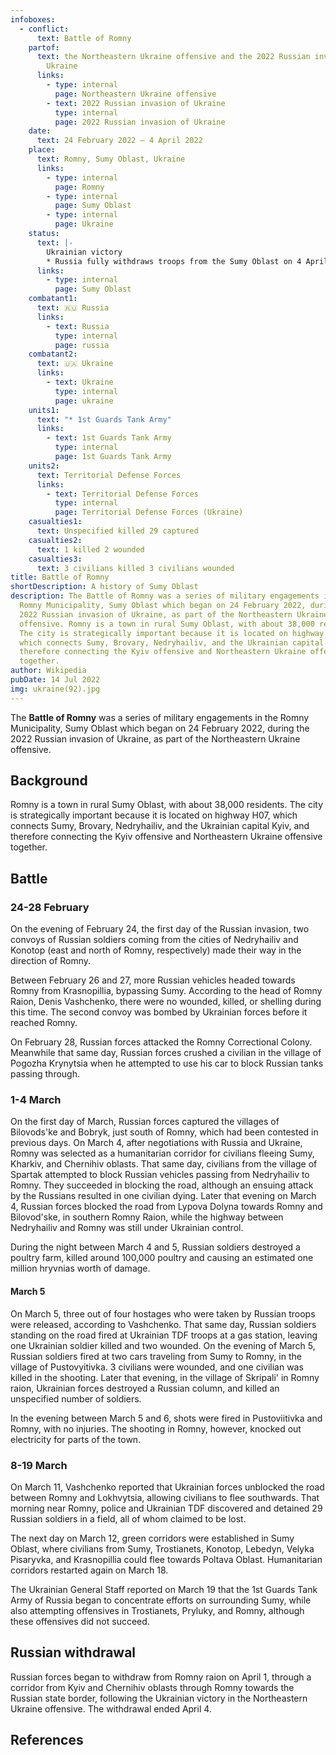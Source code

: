 ```yaml
---
infoboxes:
  - conflict:
      text: Battle of Romny
    partof:
      text: the Northeastern Ukraine offensive and the 2022 Russian invasion of
        Ukraine
      links:
        - type: internal
          page: Northeastern Ukraine offensive
        - text: 2022 Russian invasion of Ukraine
          type: internal
          page: 2022 Russian invasion of Ukraine
    date:
      text: 24 February 2022 – 4 April 2022
    place:
      text: Romny, Sumy Oblast, Ukraine
      links:
        - type: internal
          page: Romny
        - type: internal
          page: Sumy Oblast
        - type: internal
          page: Ukraine
    status:
      text: |-
        Ukrainian victory
        * Russia fully withdraws troops from the Sumy Oblast on 4 April
      links:
        - type: internal
          page: Sumy Oblast
    combatant1:
      text: 🇷🇺 Russia
      links:
        - text: Russia
          type: internal
          page: russia
    combatant2:
      text: 🇺🇦 Ukraine
      links:
        - text: Ukraine
          type: internal
          page: ukraine
    units1:
      text: "* 1st Guards Tank Army"
      links:
        - text: 1st Guards Tank Army
          type: internal
          page: 1st Guards Tank Army
    units2:
      text: Territorial Defense Forces
      links:
        - text: Territorial Defense Forces
          type: internal
          page: Territorial Defense Forces (Ukraine)
    casualties1:
      text: Unspecified killed 29 captured
    casualties2:
      text: 1 killed 2 wounded
    casualties3:
      text: 3 civilians killed 3 civilians wounded
title: Battle of Romny
shortDescription: A history of Sumy Oblast
description: The Battle of Romny was a series of military engagements in the
  Romny Municipality, Sumy Oblast which began on 24 February 2022, during the
  2022 Russian invasion of Ukraine, as part of the Northeastern Ukraine
  offensive. Romny is a town in rural Sumy Oblast, with about 38,000 residents.
  The city is strategically important because it is located on highway H07,
  which connects Sumy, Brovary, Nedryhailiv, and the Ukrainian capital Kyiv, and
  therefore connecting the Kyiv offensive and Northeastern Ukraine offensive
  together.
author: Wikipedia
pubDate: 14 Jul 2022
img: ukraine(92).jpg
---
```


The **Battle of Romny** was a series of military engagements in the Romny Municipality, Sumy Oblast which began on 24 February 2022, during the 2022 Russian invasion of Ukraine, as part of the Northeastern Ukraine offensive.

## Background

Romny is a town in rural Sumy Oblast, with about 38,000 residents. The city is strategically important because it is located on highway H07, which connects Sumy, Brovary, Nedryhailiv, and the Ukrainian capital Kyiv, and therefore connecting the Kyiv offensive and Northeastern Ukraine offensive together.

## Battle

### 24-28 February

On the evening of February 24, the first day of the Russian invasion, two convoys of Russian soldiers coming from the cities of Nedryhailiv and Konotop (east and north of Romny, respectively) made their way in the direction of Romny.

Between February 26 and 27, more Russian vehicles headed towards Romny from Krasnopillia, bypassing Sumy. According to the head of Romny Raion, Denis Vashchenko, there were no wounded, killed, or shelling during this time. The second convoy was bombed by Ukrainian forces before it reached Romny.

On February 28, Russian forces attacked the Romny Correctional Colony. Meanwhile that same day, Russian forces crushed a civilian in the village of Pogozha Krynytsia when he attempted to use his car to block Russian tanks passing through.

### 1-4 March

On the first day of March, Russian forces captured the villages of Bilovods'ke and Bobryk, just south of Romny, which had been contested in previous days. On March 4, after negotiations with Russia and Ukraine, Romny was selected as a humanitarian corridor for civilians fleeing Sumy, Kharkiv, and Chernihiv oblasts. That same day, civilians from the village of Spartak attempted to block Russian vehicles passing from Nedryhailiv to Romny. They succeeded in blocking the road, although an ensuing attack by the Russians resulted in one civilian dying. Later that evening on March 4, Russian forces blocked the road from Lypova Dolyna towards Romny and Bilovod'ske, in southern Romny Raion, while the highway between Nedryhailiv and Romny was still under Ukrainian control.

During the night between March 4 and 5, Russian soldiers destroyed a poultry farm, killed around 100,000 poultry and causing an estimated one million hryvnias worth of damage.

#### March 5

On March 5, three out of four hostages who were taken by Russian troops were released, according to Vashchenko. That same day, Russian soldiers standing on the road fired at Ukrainian TDF troops at a gas station, leaving one Ukrainian soldier killed and two wounded. On the evening of March 5, Russian soldiers fired at two cars traveling from Sumy to Romny, in the village of Pustovyitivka. 3 civilians were wounded, and one civilian was killed in the shooting. Later that evening, in the village of Skripali' in Romny raion, Ukrainian forces destroyed a Russian column, and killed an unspecified number of soldiers.

In the evening between March 5 and 6, shots were fired in Pustoviitivka and Romny, with no injuries. The shooting in Romny, however, knocked out electricity for parts of the town.

### 8-19 March

On March 11, Vashchenko reported that Ukrainian forces unblocked the road between Romny and Lokhvytsia, allowing civilians to flee southwards. That morning near Romny, police and Ukrainian TDF discovered and detained 29 Russian soldiers in a field, all of whom claimed to be lost.

The next day on March 12, green corridors were established in Sumy Oblast, where civilians from Sumy, Trostianets, Konotop, Lebedyn, Velyka Pisaryvka, and Krasnopillia could flee towards Poltava Oblast. Humanitarian corridors restarted again on March 18.

The Ukrainian General Staff reported on March 19 that the 1st Guards Tank Army of Russia began to concentrate efforts on surrounding Sumy, while also attempting offensives in Trostianets, Pryluky, and Romny, although these offensives did not succeed.

## Russian withdrawal

Russian forces began to withdraw from Romny raion on April 1, through a corridor from Kyiv and Chernihiv oblasts through Romny towards the Russian state border, following the Ukrainian victory in the Northeastern Ukraine offensive. The withdrawal ended April 4.

## References

